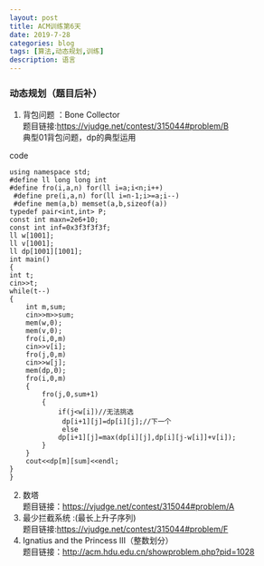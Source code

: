 ```yaml
---
layout: post
title: ACM训练第6天
date: 2019-7-28
categories: blog
tags: [算法,动态规划,训练]
description: 语言
---
```


### 动态规划（题目后补）
1. 背包问题 ：Bone Collector <br/>
题目链接:<https://vjudge.net/contest/315044#problem/B><br/>
典型01背包问题，dp的典型运用<br>

code
  
    using namespace std;
    #define ll long long int
    #define fro(i,a,n) for(ll i=a;i<n;i++)
     #define pre(i,a,n) for(ll i=n-1;i>=a;i--)
     #define mem(a,b) memset(a,b,sizeof(a))
    typedef pair<int,int> P;
    const int maxn=2e6+10;
    const int inf=0x3f3f3f3f;
    ll w[1001];
    ll v[1001];
    ll dp[1001][1001];
    int main()
    {
    int t;
    cin>>t;
    while(t--)
    {
        int m,sum;
        cin>>m>>sum;
        mem(w,0);
        mem(v,0);
        fro(i,0,m)
        cin>>v[i];
        fro(j,0,m)
        cin>>w[j];
        mem(dp,0);
        fro(i,0,m)
        {
            fro(j,0,sum+1)
            {
                if(j<w[i])//无法挑选
                 dp[i+1][j]=dp[i][j];//下一个
                 else
                dp[i+1][j]=max(dp[i][j],dp[i][j-w[i]]+v[i]);
            }
        }
        cout<<dp[m][sum]<<endl;
    }
    }
2. 数塔 <br/>
题目链接：<https://vjudge.net/contest/315044#problem/A><br/>
3. 最少拦截系统 :(最长上升子序列)<br/>
题目链接:<https://vjudge.net/contest/315044#problem/F><br/>
4. Ignatius and the Princess III（整数划分）<br/>
题目链接：<http://acm.hdu.edu.cn/showproblem.php?pid=1028><br/>











